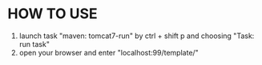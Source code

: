 # HOW TO USE
1. launch task "maven: tomcat7-run" by ctrl + shift p and choosing "Task: run task"
2. open your browser and enter "localhost:99/template/"
